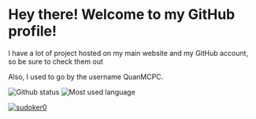 # Hey there! Welcome to my GitHub profile!

I have a lot of project hosted on my main website and my GitHub account, so be sure to check them out

Also, I used to go by the username QuanMCPC.

<img src="https://github-readme-stats.vercel.app/api?username=sudoker0&theme=dark&show_icons=true&icon_color=ff0000" alt="Github status" style="max-width: 100%; height: auto">
<img src="https://github-readme-stats.vercel.app/api/top-langs/?username=sudoker0&theme=dark&langs_count=10&layout=compact" alt="Most used language" style="max-width: 100%; height: auto">

[![sudoker0](https://discord.c99.nl/widget/theme-1/763377551963717653.png)](https://discord.com/users/763377551963717653)
